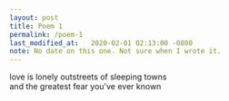 ```yaml
---
layout: post
title: Poem 1
permalink: /poem-1
last_modified_at:   2020-02-01 02:13:00 -0800
note: No date on this one. Not sure when I wrote it.
---
```

love is lonely outstreets of sleeping towns  
and the greatest fear you've ever known
